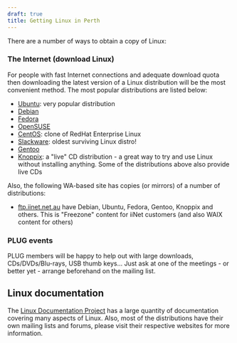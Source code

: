 ```yaml
---
draft: true
title: Getting Linux in Perth
---
```

<p>There are a number of ways to obtain a copy of Linux:</p>

<h3>The Internet (download Linux)</h3>

<p>For people with fast Internet connections and adequate download quota then downloading the latest version of a Linux distribution will be the most convenient method. The most popular distributions are listed below:</p>

<ul>
  <li><a href='https://www.ubuntu.com/'>Ubuntu</a>: very popular distribution</li>
  <li><a href='https://www.debian.org/'>Debian</a></li>
  <li><a href='https://fedoraproject.org/'>Fedora</a></li>
  <li><a href='https://www.opensuse.org/'>OpenSUSE</a></li>
  <li><a href='https://www.centos.org/'>CentOS</a>: clone of RedHat Enterprise Linux</li>
  <li><a href='https://www.slackware.com/'>Slackware</a>: oldest surviving Linux distro!</li>
  <li><a href='https://www.gentoo.org/'>Gentoo</a></li>
  <li><a href='https://www.knoppix.net/'>Knoppix</a>: a "live" CD distribution - a great way to try and use Linux without installing anything. Some of the distributions above also provide live CDs</li>
</ul>

<p>Also, the following WA-based site has copies (or mirrors) of a number of distributions:</p>

<ul>
  <li><a href='ftp://ftp.iinet.net.au'>ftp.iinet.net.au</a> have Debian, Ubuntu, Fedora, Gentoo, Knoppix and others. This is "Freezone" content for iiNet customers (and also WAIX content for others)</li>
</ul>

<h3>PLUG events</h3>

<p>PLUG members will be happy to help out with large downloads, CDs/DVDs/Blu-rays, USB thumb keys... Just ask at one of the meetings - or better yet - arrange beforehand on the mailing list.</p>

<!--The PLUG library

<p>PLUG members may borrow Linux CDs from the PLUG library. Please contact the librarian for details.</p> -->


<!--
<h3>Buying CDs </h3>

<p><a href='http://shop.linuxit.com.au/'>Linux IT</a> sell a large number of Linux distributions, generally for $8 per CD.</p>
-->

<h2>Linux documentation</h2>

<p>The <a href='http://tldp.org/'>Linux Documentation Project</a> has a large quantity of documentation covering many aspects of Linux. Also, most of the distributions have their own mailing lists and forums, please visit their respective websites for more information.</p>
